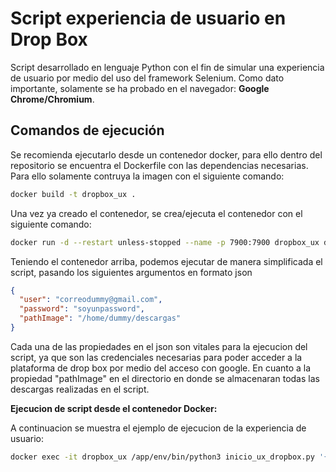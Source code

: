# Script experiencia de usuario en Drop Box

Script desarrollado en lenguaje Python con el fin de simular una experiencia de usuario por medio del uso del framework
Selenium. Como dato importante, solamente se ha probado en el navegador:
**Google Chrome/Chromium**.

## Comandos de ejecución

Se recomienda ejecutarlo desde un contenedor docker, para ello dentro del repositorio se encuentra el Dockerfile con las dependencias necesarias. Para ello solamente contruya la imagen con el siguiente comando:

```sh
docker build -t dropbox_ux .
```

Una vez ya creado el contenedor, se crea/ejecuta el contenedor con el siguiente comando:

```sh
docker run -d --restart unless-stopped --name -p 7900:7900 dropbox_ux dropbox_ux
```

Teniendo el contenedor arriba, podemos ejecutar de manera simplificada el script, pasando los siguientes argumentos en formato json

```json
{
  "user": "correodummy@gmail.com",
  "password": "soyunpassword",
  "pathImage": "/home/dummy/descargas"
}
```

Cada una de las propiedades en el json son vitales para la ejecucion del script, ya que son las credenciales necesarias
para poder acceder a la plataforma de drop box por medio del acceso con google. En cuanto a la propiedad "pathImage" en
el directorio en donde se almacenaran todas las descargas realizadas en el script.

**Ejecucion de script desde el contenedor Docker:**

A continuacion se muestra el ejemplo de ejecucion de la experiencia de usuario:

```bash
docker exec -it dropbox_ux /app/env/bin/python3 inicio_ux_dropbox.py '{"user":"dummy@gmail.com", "password":"dummy","pathImage": "/app/img25mb.png"}'
```





